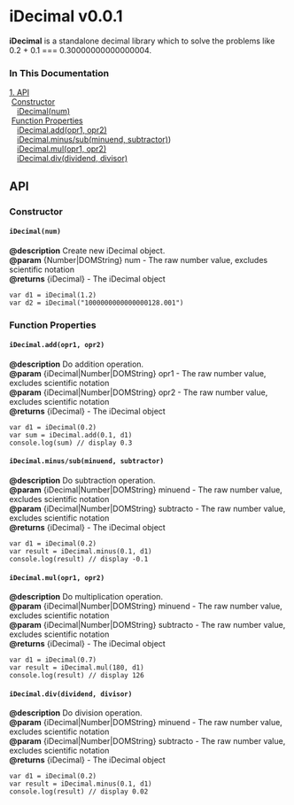 iDecimal v0.0.1
=======
**iDecimal** is a standalone decimal library which to solve the problems like 0.2 + 0.1 === 0.30000000000000004.

### In This Documentation
[1. API](#api)<br/>
&nbsp;[Constructor](#constructor)<br/>
&emsp;[iDecimal(num)](#idecimalnum)<br/>
&nbsp;[Function Properties](#function-properties)<br/>
&emsp;[iDecimal.add(opr1, opr2)](#idecimaladdopr1-opr2)<br/>
&emsp;[iDecimal.minus/sub(minuend, subtractor)](#idecimalminussubminuend-subtractor))<br/>
&emsp;[iDecimal.mul(opr1, opr2)](#idecimalmulopr1-opr2)<br/>
&emsp;[iDecimal.div(dividend, divisor)](#idecimaldivdividend-divisor)<br/>
## API
### Constructor
#### `iDecimal(num)`
**@description** Create new iDecimal object.<br/>
**@param** {Number|DOMString} num - The raw number value, excludes scientific notation<br/>
**@returns** {iDecimal} - The iDecimal object<br/>
````
var d1 = iDecimal(1.2)
var d2 = iDecimal("1000000000000000128.001")
````

### Function Properties
#### `iDecimal.add(opr1, opr2)`
**@description** Do addition operation.<br/>
**@param** {iDecimal|Number|DOMString} opr1 - The raw number value, excludes scientific notation<br/>
**@param** {iDecimal|Number|DOMString} opr2 - The raw number value, excludes scientific notation<br/>
**@returns** {iDecimal} - The iDecimal object<br/>
````
var d1 = iDecimal(0.2)
var sum = iDecimal.add(0.1, d1)
console.log(sum) // display 0.3
````
#### `iDecimal.minus/sub(minuend, subtractor)`
**@description** Do subtraction operation.<br/>
**@param** {iDecimal|Number|DOMString} minuend - The raw number value, excludes scientific notation<br/>
**@param** {iDecimal|Number|DOMString} subtracto - The raw number value, excludes scientific notation<br/>
**@returns** {iDecimal} - The iDecimal object<br/>
````
var d1 = iDecimal(0.2)
var result = iDecimal.minus(0.1, d1)
console.log(result) // display -0.1
````
#### `iDecimal.mul(opr1, opr2)`
**@description** Do multiplication operation.<br/>
**@param** {iDecimal|Number|DOMString} minuend - The raw number value, excludes scientific notation<br/>
**@param** {iDecimal|Number|DOMString} subtracto - The raw number value, excludes scientific notation<br/>
**@returns** {iDecimal} - The iDecimal object<br/>
````
var d1 = iDecimal(0.7)
var result = iDecimal.mul(180, d1)
console.log(result) // display 126
````
#### `iDecimal.div(dividend, divisor)`
**@description** Do division operation.<br/>
**@param** {iDecimal|Number|DOMString} minuend - The raw number value, excludes scientific notation<br/>
**@param** {iDecimal|Number|DOMString} subtracto - The raw number value, excludes scientific notation<br/>
**@returns** {iDecimal} - The iDecimal object<br/>
````
var d1 = iDecimal(0.2)
var result = iDecimal.minus(0.1, d1)
console.log(result) // display 0.02
````
